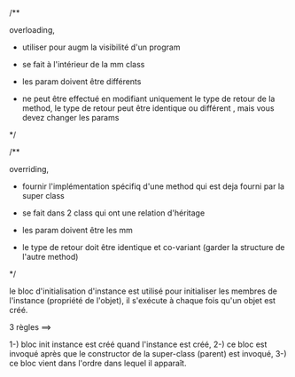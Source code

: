 


/**

overloading,

- utiliser pour augm la visibilité d'un program

- se fait à l'intérieur de la mm class

- les param doivent être différents

- ne peut être effectué en modifiant uniquement le type de retour de la method,
  le type de retour peut être identique ou différent , mais vous devez changer les params

*/


/**

overriding,

- fournir l'implémentation spécifiq d'une method qui est deja fourni par la super class

- se fait dans 2 class qui ont une relation d'héritage

- les param doivent être les mm

- le type de retour doit être identique et co-variant (garder la structure de l'autre method)

*/



le bloc d'initialisation d'instance est utilisé pour initialiser les membres de l'instance (propriété de l'objet),
il s'exécute à chaque fois qu'un objet est créé.

3 règles ==>

1-) bloc init instance est créé quand l'instance est créé,
2-) ce bloc est invoqué après que le constructor de la super-class (parent) est invoqué,
3-) ce bloc vient dans l'ordre dans lequel il apparaît.